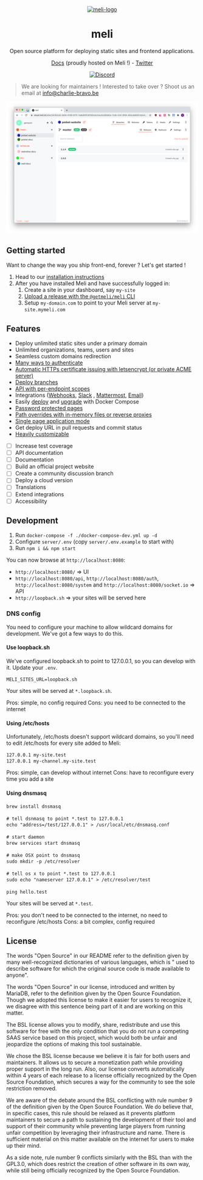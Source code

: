 <p align="center">
  <a href="https://meli.sh">
    <img alt="meli-logo" src="https://raw.githubusercontent.com/gomeli/meli-brand/latest/logo/meli-logo-circle-black.svg" width="100"/>
  </a>
</p>
<h1 align="center">meli</h1>
<p align="center">Open source platform for deploying static sites and frontend applications.</p>
<p align="center">
    <a href="https://docs.meli.charlie-bravo.be">Docs</a> (proudly hosted on Meli !) - <a href="https://twitter.com/getmeli">Twitter</a>
</p>
<p align="center">
    <a href="https://discord.gg/TFTaCUEdX6" target="_blank">
        <img alt="Discord" src="https://img.shields.io/discord/789462736320856075?label=community">
    </a>
</p>

> We are looking for maintainers ! Interested to take over ? Shoot us an email at info@charlie-bravo.be

![Meli demo screenshot](https://raw.githubusercontent.com/getmeli/meli-brand/latest/screens/meli-site-branch.png)

## Getting started

Want to change the way you ship front-end, forever ? Let's get started !

1. Head to our [installation instructions](https://docs.meli.charlie-bravo.be/get-started/installation)
1. After you have installed Meli and have successfully logged in:
    1. Create a site in your dashboard, say `my-site`
    1. [Upload a release with the `@getmeli/meli` CLI](https://docs.meli.charlie-bravo.be/get-started/upload-a-site-to-meli)
    1. Setup `my-domain.com` to point to your Meli server at `my-site.mymeli.com`

## Features

- Deploy unlimited static sites under a primary domain
- Unlimited organizations, teams, users and sites
- Seamless custom domains redirection
- [Many ways to authenticate](https://docs.meli.charlie-bravo.be/authentication)
- [Automatic HTTPs certificate issuing with letsencrypt (or private ACME server)](https://docs.meli.charlie-bravo.be/configuration/ssl)
- [Deploy branches](https://docs.meli.charlie-bravo.be/get-started/branches)
- [API with per-endpoint scopes](https://docs.meli.charlie-bravo.be/api/get-started)
- Integrations ([Webhooks](https://docs.meli.charlie-bravo.be/integrations/webhooks), [Slack](https://docs.meli.charlie-bravo.be/integrations/slack)
  , [Mattermost](https://docs.meli.charlie-bravo.be/integrations/mattermost), [Email](https://docs.meli.charlie-bravo.be/integrations/email))
- Easily [deploy](https://docs.meli.charlie-bravo.be/get-started/installation#installation)
  and [upgrade](https://docs.meli.charlie-bravo.be/get-started/upgrade-and-downgrade) with Docker Compose
- [Password protected pages](https://docs.meli.charlie-bravo.be/branches/password-protected-pages)
- [Path overrides with in-memory files or reverse proxies](https://docs.meli.charlie-bravo.be/branches/redirects#redirects)
- [Single page application mode](https://docs.meli.charlie-bravo.be/get-started/single-page-applications-spa)
- Get deploy URL in pull requests and commit status
- [Heavily customizable](https://docs.meli.charlie-bravo.be/environment-reference/server)
- [ ] Increase test coverage
- [ ] API documentation
- [ ] Documentation
- [ ] Build an official project website
- [ ] Create a community discussion branch
- [ ] Deploy a cloud version
- [ ] Translations
- [ ] Extend integrations
- [ ] Accessibility

## Development

1. Run `docker-compose -f ./docker-compose-dev.yml up -d`
1. Configure `server/.env` (copy `server/.env.example` to start with)
1. Run `npm i && npm start`

You can now browse at `http://localhost:8080`:

- `http://localhost:8080/` => UI
- `http://localhost:8080/api`, `http://localhost:8080/auth`, `http://localhost:8080/system` and `http://localhost:8080/socket.io` => API
- `http://loopback.sh` => your sites will be served here

### DNS config

You need to configure your machine to allow wildcard domains for development. We've got a few ways to do this.

#### Use loopback.sh

We've configured loopback.sh to point to 127.0.0.1, so you can develop with it. Update your `.env`.

```
MELI_SITES_URL=loopback.sh
```

Your sites will be served at `*.loopback.sh`.

Pros: simple, no config required Cons: you need to be connected to the internet

#### Using /etc/hosts

Unfortunately, /etc/hosts doesn't support wildcard domains, so you'll need to edit /etc/hosts for every site added to Meli:

```
127.0.0.1 my-site.test
127.0.0.1 my-channel.my-site.test
```

Pros: simple, can develop without internet Cons: have to reconfigure every time you add a site

#### Using dnsmasq

```
brew install dnsmasq

# tell dsnmasq to point *.test to 127.0.0.1
echo "address=/test/127.0.0.1" > /usr/local/etc/dnsmasq.conf

# start daemon
brew services start dnsmasq

# make OSX point to dnsmasq
sudo mkdir -p /etc/resolver

# tell os x to point *.test to 127.0.0.1
sudo echo "nameserver 127.0.0.1" > /etc/resolver/test

ping hello.test
```

Your sites will be served at `*.test`.

Pros: you don't need to be connected to the internet, no need to reconfigure /etc/hosts Cons: a bit complex, config required

## License

The words "Open Source" in our README refer to the definition given by many well-recognized dictionaries of various languages, which is "
used to describe software for which the original source code is made available to anyone".

The words "Open Source" in our license, introduced and written by MariaDB, refer to the definition given by the Open Source Foundation.
Though we adopted this license to make it easier for users to recognize it, we disagree with this sentence being part of it and are working
on this matter.

The BSL license allows you to modify, share, redistribute and use this software for free with the only condition that you do not run a
competing SAAS service based on this project, which would both be unfair and jeopardize the options of making this tool sustainable.

We chose the BSL license because we believe it is fair for both users and maintainers. It allows us to secure a monetization path while
providing proper support in the long run. Also, our license converts automatically within 4 years of each release to a license officially
recognized by the Open Source Foundation, which secures a way for the community to see the sole restriction removed.

We are aware of the debate around the BSL conflicting with rule number 9 of the definition given by the Open Source Foundation. We do
believe that, in specific cases, this rule should be relaxed as it prevents platform maintainers to secure a path to sustaining the
development of their tool and support of their community while preventing large players from running unfair competition by leveraging their
infrastructure and name. There is sufficient material on this matter available on the internet for users to make up their mind.

As a side note, rule number 9 conflicts similarly with the BSL than with the GPL3.0, which does restrict the creation of other software in
its own way, while still being officially recognized by the Open Source Foundation.
